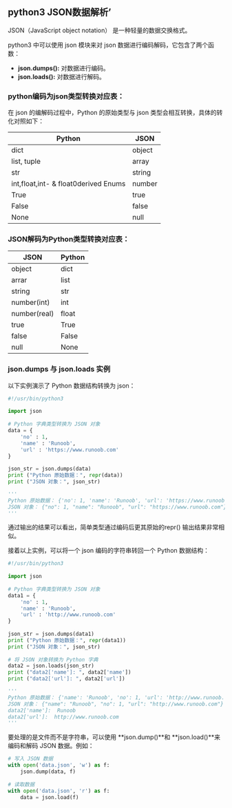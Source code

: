 ## python3 JSON数据解析’

JSON（JavaScript object notation） 是一种轻量的数据交换格式。

python3 中可以使用 json 模块来对 json 数据进行编码解码，它包含了两个函数：

- **json.dumps():** 对数据进行编码。
- **json.loads():** 对数据进行解码。



### python编码为json类型转换对应表：

在 json 的编解码过程中，Python 的原始类型与 json 类型会相互转换，具体的转化对照如下：

| Python                               | JSON   |
| ------------------------------------ | ------ |
| dict                                 | object |
| list, tuple                          | array  |
| str                                  | string |
| int,float,int- & float0derived Enums | number |
| True                                 | true   |
| False                                | false  |
| None                                 | null   |



### JSON解码为Python类型转换对应表：

| JSON         | Python |
| ------------ | ------ |
| object       | dict   |
| arrar        | list   |
| string       | str    |
| number(int)  | int    |
| number(real) | float  |
| true         | True   |
| false        | False  |
| null         | None   |



### json.dumps 与 json.loads 实例

以下实例演示了 Python 数据结构转换为 json：

```python
#!/usr/bin/python3
 
import json
 
# Python 字典类型转换为 JSON 对象
data = {
    'no' : 1,
    'name' : 'Runoob',
    'url' : 'https://www.runoob.com'
}
 
json_str = json.dumps(data)
print ("Python 原始数据：", repr(data))
print ("JSON 对象：", json_str)

'''
Python 原始数据： {'no': 1, 'name': 'Runoob', 'url': 'https://www.runoob.com'}
JSON 对象： {"no": 1, "name": "Runoob", "url": "https://www.runoob.com"}
'''
```

通过输出的结果可以看出，简单类型通过编码后更其原始的repr() 输出结果非常相似。

接着以上实例，可以将一个 json 编码的字符串转回一个 Python 数据结构：

```python
#!/usr/bin/python3
 
import json
 
# Python 字典类型转换为 JSON 对象
data1 = {
    'no' : 1,
    'name' : 'Runoob',
    'url' : 'http://www.runoob.com'
}
 
json_str = json.dumps(data1)
print ("Python 原始数据：", repr(data1))
print ("JSON 对象：", json_str)
 
# 将 JSON 对象转换为 Python 字典
data2 = json.loads(json_str)
print ("data2['name']: ", data2['name'])
print ("data2['url']: ", data2['url'])

'''
Python 原始数据： {'name': 'Runoob', 'no': 1, 'url': 'http://www.runoob.com'}
JSON 对象： {"name": "Runoob", "no": 1, "url": "http://www.runoob.com"}
data2['name']:  Runoob
data2['url']:  http://www.runoob.com
'''
```

要处理的是文件而不是字符串，可以使用 **json.dump()**和 **json.load()**来编码和解码 JSON 数据。例如：

```python
# 写入 JSON 数据
with open('data.json', 'w') as f:
    json.dump(data, f)
 
# 读取数据
with open('data.json', 'r') as f:
    data = json.load(f)
```













